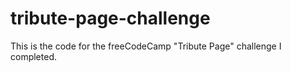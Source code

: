 # tribute-page-challenge
This is the code for the freeCodeCamp "Tribute Page" challenge I completed.
